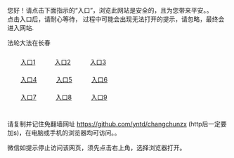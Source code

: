 您好！请点击下面指示的“入口”，浏览此网站是安全的，且为您带来平安。。 <br/>
点击入口后，请耐心等待， 过程中可能会出现无法打开的提示，请忽略，最终会进入网站. </br>

法轮大法在长春<br/>
<div style="padding:10px"><a style="margin:20px" target="_blank" href="https://d6ihd75vzjj74.cloudfront.net/2Qpsp?cvuxr" id="ccLink1" rel="nofollow">入口1</a> <a target="_blank" style="margin:20px" href="https://d3t2nlin5maurr.cloudfront.net/2Qpsp?fvhfuhu" id="ccLink2" rel="nofollow">入口2</a> <a style="margin:20px" target="_blank" href="https://d2ra2x07l5rzmn.cloudfront.net/2Qpsp?wsxyzaen" id="ccLink3" rel="nofollow">入口3</a></div>

<div style="padding:10px" ><a style="margin:20px" target="_blank" href="https://d6ihd75vzjj74.cloudfront.net/2Qpsp?cvuxr" id="ccLink4" rel="nofollow">入口4</a> <a style="margin:20px" href="https://d3t2nlin5maurr.cloudfront.net/2Qpsp?fvhfuhu" target="_blank" id="ccLink5" rel="nofollow">入口5</a> <a style="margin:20px" href="https://d2ra2x07l5rzmn.cloudfront.net/2Qpsp?wsxyzaen" target="_blank" id="ccLink6" rel="nofollow">入口6</a></div>

<div style="padding:10px"><a style="margin:20px" target="_blank" href="https://d6ihd75vzjj74.cloudfront.net/2Qpsp?cvuxr" id="ccLink7" rel="nofollow">入口7</a> <a style="margin:20px" href="https://d3t2nlin5maurr.cloudfront.net/2Qpsp?fvhfuhu" target="_blank" id="ccLink8" rel="nofollow">入口8</a> <a style="margin:20px" target="_blank" href="https://d2ra2x07l5rzmn.cloudfront.net/2Qpsp?wsxyzaen" id="ccLink9" rel="nofollow">入口9</a></div>

<br/>



请复制并记住免翻墙网址 https://github.com/yntd/changchunzx (http后一定要加s)，在电脑或手机的浏览器均可访问。。<br/>

微信如提示停止访问该网页，须先点击右上角，选择浏览器打开。
